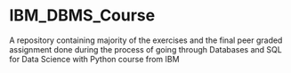 # IBM_DBMS_Course
A repository containing majority of the exercises and the final peer graded assignment done during the process of going through Databases and SQL for Data Science with Python course from IBM
